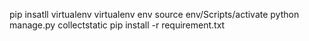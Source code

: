 pip insatll virtualenv
virtualenv env
source env/Scripts/activate
python manage.py collectstatic
pip install -r requirement.txt

